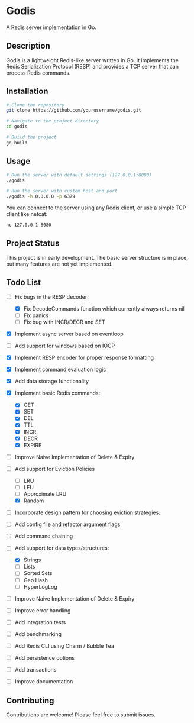 # Godis

A Redis server implementation in Go.

## Description

Godis is a lightweight Redis-like server written in Go. It implements the Redis Serialization Protocol (RESP) and provides a TCP server that can process Redis commands.

## Installation

```bash
# Clone the repository
git clone https://github.com/yourusername/godis.git

# Navigate to the project directory
cd godis

# Build the project
go build
```

## Usage

```bash
# Run the server with default settings (127.0.0.1:8080)
./godis

# Run the server with custom host and port
./godis -h 0.0.0.0 -p 6379
```

You can connect to the server using any Redis client, or use a simple TCP client like netcat:

```bash
nc 127.0.0.1 8080
```

## Project Status

This project is in early development. The basic server structure is in place, but many features are not yet implemented.

## Todo List

- [ ] Fix bugs in the RESP decoder:
  - [x] Fix DecodeCommands function which currently always returns nil
  - [ ] Fix panics
  - [ ] Fix bug with INCR/DECR and SET
- [x] Implement async server based on eventloop
- [ ] Add support for windows based on IOCP
- [x] Implement RESP encoder for proper response formatting
- [x] Implement command evaluation logic
- [x] Add data storage functionality
- [x] Implement basic Redis commands:
  - [x] GET
  - [x] SET
  - [x] DEL
  - [x] TTL
  - [x] INCR
  - [x] DECR
  - [x] EXPIRE
- [ ] Improve Naive Implementation of Delete & Expiry
- [ ] Add support for Eviction Policies
    - [ ] LRU
    - [ ] LFU
    - [ ] Approximate LRU
    - [x] Random
- [ ] Incorporate design pattern for choosing eviction strategies.
- [ ] Add config file and refactor argument flags
- [ ] Add command chaining
- [ ] Add support for data types/structures:
  - [x] Strings
  - [ ] Lists
  - [ ] Sorted Sets
  - [ ] Geo Hash
  - [ ] HyperLogLog
- [ ] Improve Naive Implementation of Delete & Expiry
- [ ] Improve error handling
- [ ] Add integration tests
- [ ] Add benchmarking
- [ ] Add Redis CLI using Charm / Bubble Tea
- [ ] Add persistence options
- [ ] Add transactions
- [ ] Improve documentation


## Contributing

Contributions are welcome! Please feel free to submit issues.